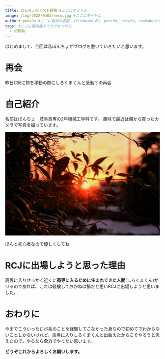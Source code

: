 ```yaml
---
title: ぽんちょのテスト投稿 #ここにタイトル
image: /img/2022/0403/hero.jpg #ここにタイトル
author: poncho #ここに自分の名前　shirokuma-89, poncho, setuka, rumbaboから選ぶ
tags: #ここに箇条書きでタグをつける
  - 初投稿
---
```


はじめまして、今回は私ぽんちょがブログを書いていきたいと思います。

# 再会

昨日C寮に物を移動の際にしろくまくんと感動？の再会

# 自己紹介

名前はぽんちょ　岐阜高専の2年機械工学科です。
趣味で最近は親から貰ったカメラで写真を撮っています。

![](/img/2022/0403/001.jpg)

ほんと初心者なので優しくしてね

# RCJに出場しようと思った理由

高専に入りせっかく近くに**高専に入るために生まれてきた人間**(しろくまくん)がいるのであれば、これは経験しておかねば損だと思いRCJに出場しようと思いました。

# おわりに

今までこういったロボ系のことを経験してこなかった身なので初めてでわからないことしかないけれど、高専に入りしろくまくんと出会えたからこそやろうと思えたので、やるなら**全力**でやりたい思います。

**どうぞこれからよろしくお願いします。**